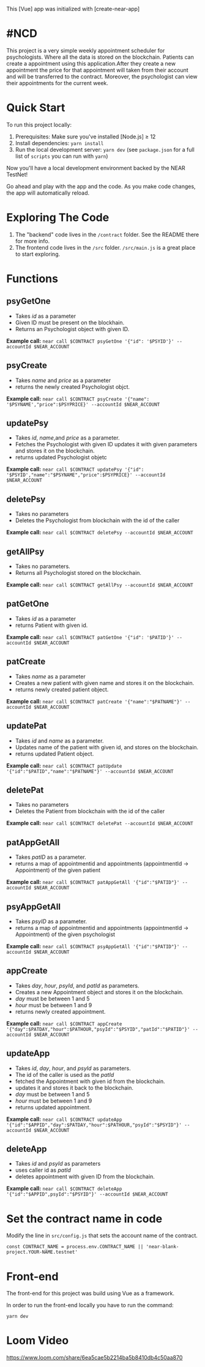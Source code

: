 This [Vue] app was initialized with [create-near-app]

#NCD
==================

This project is a very simple weekly appointment scheduler for psychologists. Where all the data is stored on the blockchain. Patients can create a appointment using this application.After they create a new appointment the price for that appointment will taken from their account and will be transferred to the contract. Moreover, the psychologist can view their appointments for the current week.



Quick Start
===========

To run this project locally:

1. Prerequisites: Make sure you've installed [Node.js] ≥ 12
2. Install dependencies: `yarn install`
3. Run the local development server: `yarn dev` (see `package.json` for a
   full list of `scripts` you can run with `yarn`)

Now you'll have a local development environment backed by the NEAR TestNet!

Go ahead and play with the app and the code. As you make code changes, the app will automatically reload.


Exploring The Code
==================

1. The "backend" code lives in the `/contract` folder. See the README there for
   more info.
2. The frontend code lives in the `/src` folder. `/src/main.js` is a great
   place to start exploring.
   
Functions
=========

psyGetOne
---------

- Takes _id_ as a parameter
- Given ID must be present on the blockhain.
- Returns an Psychologist object with given ID.

**Example call:**
`near call $CONTRACT psyGetOne '{"id": '$PSYID'}' --accountId $NEAR_ACCOUNT`

psyCreate
---------

- Takes _name_ and _price_ as a parameter
- returns the newly created Psychologist objct.

**Example call:**
`near call $CONTRACT psyCreate '{"name": '$PSYNAME',"price":$PSYPRICE}' --accountId $NEAR_ACCOUNT`

## updatePsy

- Takes _id_, _name_,and _price_ as a parameter.
- Fetches the Psychologist with given ID updates it with given parameters and stores it on the blockchain.
- returns updated Psychologist objetc

**Example call:**
`near call $CONTRACT updatePsy '{"id": '$PSYID',"name":"$PSYNAME","price":$PSYPRICE}' --accountId $NEAR_ACCOUNT`

## deletePsy

- Takes no parameters
- Deletes the Psychologist from blockchain with the id of the caller

**Example call:**
`near call $CONTRACT deletePsy --accountId $NEAR_ACCOUNT`

## getAllPsy

- Takes no parameters.
- Returns all Psychologist stored on the blockchain.

**Example call:**
`near call $CONTRACT getAllPsy --accountId $NEAR_ACCOUNT`

## patGetOne

- Takes _id_ as a parameter
- returns Patient with given id.

**Example call:**
`near call $CONTRACT patGetOne '{"id": '$PATID'}' --accountId $NEAR_ACCOUNT`

## patCreate

- Takes _name_ as a parameter
- Creates a new patient with given name and stores it on the blockchain.
- returns newly created patient object.

**Example call:**
`near call $CONTRACT patCreate '{"name":"$PATNAME"}' --accountId $NEAR_ACCOUNT`

## updatePat 

- Takes _id_ and _name_ as a parameter.
- Updates name of the patient with given id, and stores on the blockchain.
- returns updated Patient object.

**Example call:**
`near call $CONTRACT patUpdate '{"id":"$PATID","name":"$PATNAME"}' --accountId $NEAR_ACCOUNT`

## deletePat

- Takes no parameters
- Deletes the Patient from blockchain with the id of the caller

**Example call:**
`near call $CONTRACT deletePat --accountId $NEAR_ACCOUNT`

## patAppGetAll

- Takes _patID_ as a parameter.
- returns a map of appointmentid and appointments (appointmentId -> Appointment) of the given patient

**Example call:**
`near call $CONTRACT patAppGetAll '{"id":"$PATID"}' --accountId $NEAR_ACCOUNT`

## psyAppGetAll

- Takes _psyID_ as a parameter.
- returns a map of appointmentid and appointments (appointmentId -> Appointment) of the given psychologist

**Example call:**
`near call $CONTRACT psyAppGetAll '{"id":"$PATID"}' --accountId $NEAR_ACCOUNT`

## appCreate

- Takes _day_, _hour_, _psyId_, and _patId_ as parameters.
- Creates a new Appointment object and stores it on the blockchain.
- _day_ must be between 1 and 5 
- _hour_ must be between 1 and 9
- returns newly created appointment.

**Example call:**
`near call $CONTRACT appCreate '{"day":$PATDAY,"hour":$PATHOUR,"psyId":"$PSYID","patId":"$PATID"}' --accountId $NEAR_ACCOUNT`

## updateApp

- Takes _id_, _day_, _hour_, and _psyId_ as parameters.
- The id of the caller is used as the _patId_
- fetched the Appointment with given id from the blockchain.
- updates it and stores it back to the blockchain.
-  _day_ must be between 1 and 5 
- _hour_ must be between 1 and 9
- returns updated appointment.

**Example call:**
`near call $CONTRACT updateApp '{"id":"$APPID","day":$PATDAY,"hour":$PATHOUR,"psyId":"$PSYID"}' --accountId $NEAR_ACCOUNT`

## deleteApp

- Takes _id_ and _psyId_ as parameters
- uses caller id as _patId_
- deletes appointment with given ID from the blockchain.

**Example call:**
`near call $CONTRACT deleteApp '{"id":"$APPID",psyId":"$PSYID"}' --accountId $NEAR_ACCOUNT`

# Set the contract name in code

Modify the line in `src/config.js` that sets the account name of the contract.

    const CONTRACT_NAME = process.env.CONTRACT_NAME || 'near-blank-project.YOUR-NAME.testnet'


# Front-end
The front-end for this project was build using Vue as a framework.

In order to run the front-end locally you have to run the command:

    yarn dev


Loom Video 
==================

https://www.loom.com/share/6ea5cae5b2214ba5b8410db4c50aa870

